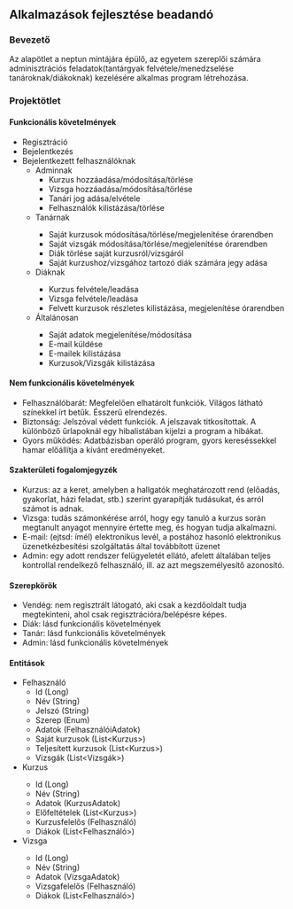 # <H2>Alkalmazások fejlesztése beadandó</H2>
<H3>Bevezető</H3>
<p>Az alapötlet a neptun mintájára épülő, az egyetem szereplői számára adminisztrációs feladatok(tantárgyak felvétele/menedzselése tanároknak/diákoknak) kezelésére alkalmas program létrehozása.</p>
<H3>Projektötlet</H3>
<H4>Funkcionális követelmények</H4>
<ul>
  <li>Regisztráció</li>
  <li>Bejelentkezés</li>
  <li>Bejelentkezett felhasználóknak
    <ul>
      <li>Adminnak
        <ul>
          <li>Kurzus hozzáadása/módosítása/törlése</li>
          <li>Vizsga hozzáadása/módosítása/törlése</li>
          <li>Tanári jog adása/elvétele</li>          
          <li>Felhasználók kilistázása/törlése</li>
        </ul>
      </li>
      <li>Tanárnak</li>
        <ul>
          <li>Saját kurzusok módosítása/törlése/megjelenítése órarendben</li> 
          <li>Saját vizsgák módosítása/törlése/megjelenítése órarendben</li> 
          <li>Diák törlése saját kurzusról/vizsgáról</li>
          <li>Saját kurzushoz/vizsgához tartozó diák számára jegy adása</li>
        </ul>
      <li>Diáknak</li>
        <ul>
          <li>Kurzus felvétele/leadása</li>
          <li>Vizsga felvétele/leadása</li>
          <li>Felvett kurzusok részletes kilistázása, megjelenítése órarendben</li>
        </ul>
      <li>Általánosan</li>
        <ul>
          <li>Saját adatok megjelenítése/módosítása</li>
          <li>E-mail küldése</li>
          <li>E-mailek kilistázása</li>
          <li>Kurzusok/Vizsgák kilistázása</li>
        </ul>
    </ul>
  </li>
</ul>
<H4>Nem funkcionális követelmények</H4>
<ul>
  <li>Felhasználóbarát: Megfelelően elhatárolt funkciók. Világos látható színekkel írt betűk. Ésszerű elrendezés.</li>
  <li>Biztonság: Jelszóval védett funkciók. A jelszavak titkosítottak. A különböző űrlapoknál egy hibalistában kijelzi a program a hibákat.</li>
  <li>Gyors működés: Adatbázisban operáló program, gyors kereséssekkel hamar előállítja a kívánt eredményeket.</li>
</ul>
<H4>Szakterületi fogalomjegyzék</H4>
<ul>
  <li>Kurzus: az a keret, amelyben a hallgatók meghatározott rend (előadás, gyakorlat, házi feladat, stb.) szerint gyarapítják tudásukat, és arról számot is adnak.</li>
  <li>Vizsga: tudás számonkérése arról, hogy egy tanuló a kurzus során megtanult anyagot mennyire értette meg, és hogyan tudja alkalmazni. </li>
  <li>E-mail: (ejtsd: ímél) elektronikus levél, a postához hasonló elektronikus üzenetkézbesítési szolgáltatás által továbbított üzenet</li>
  <li>Admin: egy adott rendszer felügyeletét ellátó, afelett általában teljes kontrollal rendelkező felhasználó, ill. az azt megszemélyesítő azonosító.</li>
</ul>
<H4>Szerepkörök</H4>
<ul>
  <li>Vendég: nem regisztrált látogató, aki csak a kezdőoldalt tudja megtekinteni, ahol csak regisztrációra/belépésre képes.</li>
  <li>Diák: lásd funkcionális követelmények</li>
  <li>Tanár: lásd funkcionális követelmények</li>
  <li>Admin: lásd funkcionális követelmények</li>
</ul>

<H4>Entitások</H4>
<ul>
  <li>Felhasználó
    <ul>
      <li>Id (Long)</li>
      <li>Név (String)</li>
      <li>Jelszó (String)</li>
      <li>Szerep (Enum)</li>
      <li>Adatok (FelhasználóiAdatok)</li>
      <li>Saját kurzusok (List&lt;Kurzus&gt;)</li>
      <li>Teljesített kurzusok (List&lt;Kurzus&gt;)</li>
      <li>Vizsgák (List&lt;Vizsgák&gt;)</li>
    </ul>
  </li>
  <li>Kurzus</li>
    <ul>
        <li>Id (Long)</li>
        <li>Név (String)</li>
        <li>Adatok (KurzusAdatok)</li>
        <li>Előfeltételek (List&lt;Kurzus&gt;)</li>
        <li>Kurzusfelelős (Felhasználó)</li>
        <li>Diákok (List&lt;Felhasználó&gt;)</li>
    </ul>
  <li>Vizsga</li>
    <ul>
        <li>Id (Long)</li>
        <li>Név (String)</li>
        <li>Adatok (VizsgaAdatok)</li>
        <li>Vizsgafelelős (Felhasználó)</li>
        <li>Diákok (List&lt;Felhasználó&gt;)</li>
    </ul>
</ul>

